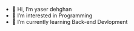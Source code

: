 - 👋 Hi, I’m yaser dehghan
- 👀 I’m interested in Programming
- 🌱 I’m currently learning Back-end Devlopment

<!---
yaser11138/yaser11138 is a ✨ special ✨ repository because its `README.md` (this file) appears on your GitHub profile.
You can click the Preview link to take a look at your changes.
--->
